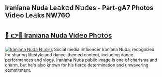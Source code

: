 ## Iraniana Nuda Le𝚊k𝚎d N𝚞𝚍es - Part-gA7 Photos Vid𝚎o Le𝚊ks NW76O

# <h2><a href="http://fbf0at.evod.top/?m=Iraniana+Nuda">🔗 👉🔴 Iraniana Nuda Vid𝚎o Ph𝚘t𝚘s</a></h2>

[![Iraniana Nuda N𝚞d𝚎s](https://i.imgur.com/8V9OHl7.gif)](http://fbf0at.evod.top/?m=Iraniana+Nuda)
Social media influencer Iraniana Nuda, recognized for sharing lifestyle and dance-themed content, including dance performances and vlogs. Iraniana Nuda public image is one of charisma and charm, but he's also known for his fierce determination and unwavering commitment. 
